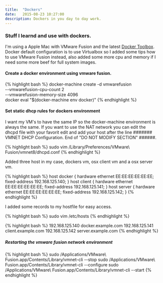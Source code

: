 ```yaml
---
title:  "Dockers"
date:   2015-08-23 10:27:00
description: Dockers in you day to day work.
---
```


### Stuff I learnd and use with dockers.
I'm using a Apple Mac with VMware Fusion and the latest [Docker Toolbox](https://www.docker.com/toolbox).
Docker default configuration is to use Virtualbox so I added some tips how to use VMware Fusion instead, also added some more cpu and memory if I need some more beef for full system images.

#### Create a docker environment using vmware fusion.

{% highlight bash %}
docker-machine create -d vmwarefusion \
  --vmwarefusion-cpu-count 2 \
  --vmwarefusion-memory-size 4096 \
docker
eval "$(docker-machine env docker)"
{% endhighlight %}

#### Set static dhcp rules for dockers environment
I want my VM's to have the same IP so the docker-machine environment is always the same.
If you want to use the NAT network you can edit the dhcpd file with your favorit edit and add your host after the line ####### VMNET DHCP Configuration. End of "DO NOT MODIFY SECTION" ######.

{% highlight bash %}
sudo vim /Library/Preferences/VMware\ Fusion/vmnet8/dhcpd.conf
{% endhighlight %}

Added three host in my case, dockers vm, osx client vm and a osx server vm.

{% highlight bash %}
host docker {
    hardware ethernet EE:EE:EE:EE:EE:EE;
    fixed-address 192.168.125.140;
}
host client {
    hardware ethernet EE:EE:EE:EE:EE:EE;
    fixed-address 192.168.125.141;
}
host server {
    hardware ethernet EE:EE:EE:EE:EE:EE;
    fixed-address 192.168.125.142;
}
{% endhighlight %}

I added some records to my hostfile for easy access.

{% highlight bash %}
sudo vim /etc/hosts
{% endhighlight %}

{% highlight bash %}
192.168.125.140 docker.example.com
192.168.125.141	client.example.com
192.168.125.142 server.example.com
{% endhighlight %}

##### Restarting the vmware fusion network environment

{% highlight bash %}
sudo /Applications/VMware\ Fusion.app/Contents/Library/vmnet-cli --stop
sudo /Applications/VMware\ Fusion.app/Contents/Library/vmnet-cli --configure
sudo /Applications/VMware\ Fusion.app/Contents/Library/vmnet-cli --start
{% endhighlight %}
